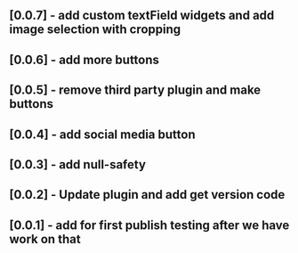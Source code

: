 ## [0.0.7] - add custom textField widgets and add image selection with cropping  
## [0.0.6] - add more buttons
## [0.0.5] - remove third party plugin and make buttons
## [0.0.4] - add social media button
## [0.0.3] - add null-safety
## [0.0.2] - Update plugin and add get version code
## [0.0.1] - add for first publish testing after we have work on that  
